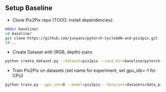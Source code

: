 ## Setup Baseline
- Clone Pix2Pix repo (TODO: install dependencies):
```bash
mkdir baseline/
cd baseline/
git clone https://github.com/junyanz/pytorch-CycleGAN-and-pix2pix.git
cd ..
```
- Create Dataset with (RGB, depth)-pairs
```bash
python create_dataset.py --dataset=pix2pix --save_dir=baseline/pytorch-CycleGAN-and-pix2pix/datasets/smpl --resolution=128 --start_angle=-90 --end_angle=90 --number_steps=10
```
- Train Pix2Pix on datasets (set name for experiment, set gpu_ids=-1 for CPU)
```bash
python train.py --gpu_ids=0 --model=pix2pix --dataroot=datasets/data_pix2pix --name=SMPL_pix2pix --direction=BtoA --save_epoch_freq=50
```
